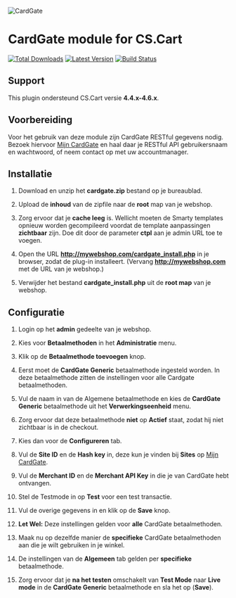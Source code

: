 ![CardGate](https://cdn.curopayments.net/thumb/200/logos/cardgate.png)

# CardGate module for CS.Cart

[![Total Downloads](https://img.shields.io/packagist/dt/cardgate/cscart.svg)](https://packagist.org/packages/cardgate/cscart)
[![Latest Version](https://img.shields.io/packagist/v/cardgate/cscart.svg)](https://github.com/cardgate/cscart/releases)
[![Build Status](https://travis-ci.org/cardgate/cscart.svg?branch=master)](https://travis-ci.org/cardgate/cscart)

## Support

This plugin ondersteund CS.Cart versie **4.4.x-4.6.x**.

## Voorbereiding

Voor het gebruik van deze module zijn CardGate RESTful gegevens nodig.
Bezoek hiervoor [Mijn CardGate](https://my.cardgate.com/) en haal daar je 
RESTful API gebruikersnaam en wachtwoord, of neem contact op met uw accountmanager.

## Installatie

1. Download en unzip het **cardgate.zip** bestand op je bureaublad.

2. Upload de **inhoud** van de zipfile naar de **root** map van je webshop.

3. Zorg ervoor dat je **cache leeg** is. Wellicht moeten de Smarty templates opnieuw worden gecompileerd voordat de template aanpassingen **zichtbaar** zijn.
   Doe dit door de parameter **ctpl** aan je admin URL toe te voegen.

3. Open the URL **http://mywebshop.com/cardgate_install.php** in je browser, zodat de plug-in installeert. (Vervang **http://mywebshop.com** met de URL van je webshop.)

4. Verwijder het bestand **cardgate_install.php** uit de **root map** van je webshop.

## Configuratie

1. Login op het **admin** gedeelte van je webshop.

2. Kies voor **Betaalmethoden** in het **Administratie** menu.

3. Klik op de **Betaalmethode toevoegen** knop.

4. Eerst moet de **CardGate Generic** betaalmethode ingesteld worden. In deze betaalmethode zitten de instellingen voor alle Cardgate betaalmethoden.

5. Vul de naam in van de Algemene betaalmethode en kies de **CardGate Generic** betaalmethode uit het **Verwerkingseenheid** menu.

6. Zorg ervoor dat deze betaalmethode **niet** op **Actief** staat, zodat hij niet zichtbaar is in de checkout.

7. Kies dan voor de **Configureren** tab.

8. Vul de **Site ID** en de **Hash key** in, deze kun je vinden bij **Sites** op [Mijn CardGate](https://my.cardgate.com/).

9. Vul de **Merchant ID** en de **Merchant API Key** in die je van CardGate hebt ontvangen.

10. Stel de Testmode in op **Test** voor een test transactie.

11. Vul de overige gegevens in en klik op de **Save** knop.

12. **Let Wel:** Deze instellingen gelden voor **alle** CardGate betaalmethoden.  
 
13. Maak nu op dezelfde manier de **specifieke** CardGate betaalmethoden aan die je wilt gebruiken in je winkel.

14. De instellingen van de **Algemeen** tab gelden per **specifieke** betaalmethode.

15. Zorg ervoor dat je **na het testen** omschakelt van **Test Mode** naar **Live mode** in de **CardGate Generic** betaalmethode en sla het op (**Save**).
